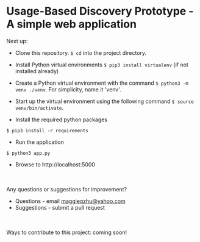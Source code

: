 # Usage-Based Discovery Prototype - A simple web application


Next up:

- Clone this repository. `$ cd` into the project directory. 
- Install Python virtual environments `$ pip3 install virtualenv` (if not installed already)
- Create a Python virtual environment with the command `$ python3 -m venv ./venv`. 
For simplicity, name it 'venv'. 

- Start up the virtual environment using the following command `$ source venv/bin/activate`.
- Install the required python packages

`$ pip3 install -r requirements`

- Run the application

`$ python3 app.py`

- Browse to http://localhost:5000

<br /><br />
Any questions or suggestions for improvement?
- Questions - email maggieqzhu@yahoo.com 
- Suggestions - submit a pull request

<br /><br />
Ways to contribute to this project: coming soon!




